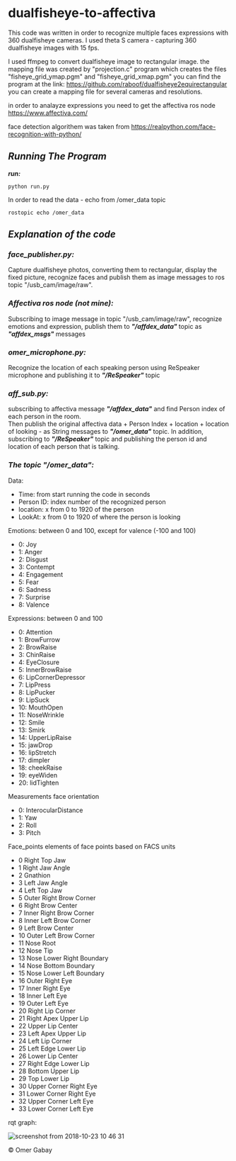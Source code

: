 # dualfisheye-to-affectiva
This code was written in order to recognize multiple faces expressions with 360 dualfisheye cameras.
I used theta S camera - capturing 360 dualfisheye images with 15 fps.

I used ffmpeg to convert dualfisheye image to rectangular image.
the mapping file was created by "projection.c" program which creates the files
"fisheye_grid_ymap.pgm" and "fisheye_grid_xmap.pgm"
you can find the program at the link:
https://github.com/raboof/dualfisheye2equirectangular
you can create a mapping file for several cameras and resolutions.

in order to analayze expressions you need to get the affectiva ros node
https://www.affectiva.com/

face detection algorithem was taken from https://realpython.com/face-recognition-with-python/

## ***Running The Program***

***run:***
 
```
python run.py
```
In order to read the data - echo from /omer_data topic

```
rostopic echo /omer_data
```

## ***Explanation of the code***

### ***face_publisher.py:***

Capture dualfisheye photos, converting them to rectangular, display the fixed picture, recognize faces and publish them as image messages to ros topic "/usb_cam/image/raw".


### ***Affectiva ros node (not mine):***

Subscribing to image message in topic "/usb_cam/image/raw", recognize emotions and expression, publish them to ***"/affdex_data"*** topic as ***"affdex_msgs"*** messages


### ***omer_microphone.py:***

Recognize the location of each speaking person using ReSpeaker microphone and publishing it to ***"/ReSpeaker"*** topic


### ***aff_sub.py:***

subscribing to affectiva message ***"/affdex_data"*** and find Person index of each person in the room.  
Then publish the original affectiva data + Person Index + location + location of looking - as String messages to ***"/omer_data"*** topic.
In addition, subscribing to ***"/ReSpeaker"*** topic and publishing the person id and location of each person that is talking.



### ***The topic "/omer_data":***

Data:
- Time: from start running the code in seconds
- Person ID: index number of the recognized person
- location: x from 0 to 1920 of the person
- LookAt: x from 0 to 1920 of where the person is looking

Emotions:
between 0 and 100, except for valence (-100 and 100)
- 0: Joy
- 1: Anger
- 2: Disgust
- 3: Contempt
- 4: Engagement
- 5: Fear
- 6: Sadness
- 7: Surprise
- 8: Valence

Expressions: 
between 0 and 100
- 0: Attention
- 1: BrowFurrow
- 2: BrowRaise
- 3: ChinRaise
- 4: EyeClosure
- 5: InnerBrowRaise
- 6: LipCornerDepressor
- 7: LipPress
- 8: LipPucker
- 9: LipSuck
- 10: MouthOpen
- 11: NoseWrinkle
- 12: Smile
- 13: Smirk
- 14: UpperLipRaise
- 15: jawDrop
- 16: lipStretch
- 17: dimpler
- 18: cheekRaise
- 19: eyeWiden
- 20: lidTighten

Measurements
face orientation
- 0: InterocularDistance
- 1: Yaw
- 2: Roll
- 3: Pitch

Face_points
elements of face points based on FACS units
- 0 Right Top Jaw
- 1 Right Jaw Angle
- 2 Gnathion 
- 3 Left Jaw Angle 
- 4 Left Top Jaw 
- 5 Outer Right Brow Corner 
- 6 Right Brow Center 
- 7 Inner Right Brow Corner 
- 8 Inner Left Brow Corner 
- 9 Left Brow Center 
- 10 Outer Left Brow Corner 
- 11 Nose Root 
- 12 Nose Tip 
- 13 Nose Lower Right Boundary 
- 14 Nose Bottom Boundary 
- 15 Nose Lower Left Boundary 
- 16 Outer Right Eye 
- 17 Inner Right Eye
- 18 Inner Left Eye
- 19 Outer Left Eye
- 20 Right Lip Corner
- 21 Right Apex Upper Lip
- 22 Upper Lip Center
- 23 Left Apex Upper Lip
- 24 Left Lip Corner
- 25 Left Edge Lower Lip
- 26 Lower Lip Center
- 27 Right Edge Lower Lip
- 28 Bottom Upper Lip
- 29 Top Lower Lip
- 30 Upper Corner Right Eye
- 31 Lower Corner Right Eye
- 32 Upper Corner Left Eye
- 33 Lower Corner Left Eye 

rqt graph:

![screenshot from 2018-10-23 10 46 31](https://user-images.githubusercontent.com/36948734/47344754-d8d20c80-d6b1-11e8-8069-468994990e3c.png)


© Omer Gabay
